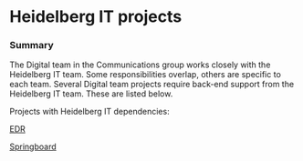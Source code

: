 # Heidelberg IT projects

### Summary

The Digital team in the Communications group works closely with the Heidelberg IT team. Some responsibilities overlap, others are specific to each team. Several Digital team projects require back-end support from the Heidelberg IT team. These are listed below.

Projects with Heidelberg IT dependencies: 

[EDR](EDR.md)

[Springboard](springboard.md)
